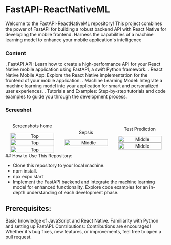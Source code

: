 # FastAPI-ReactNativeML
Welcome to the FastAPI-ReactNativeML repository! This project combines the power of FastAPI for building a robust backend API with React Native for developing the mobile frontend. 
Harness the capabilities of a machine learning model to enhance your mobile application's intelligence

### Content
. FastAPI API: Learn how to create a high-performance API for your React Native mobile application using FastAPI, a swift Python framework.
. React Native Mobile App: Explore the React Native implementation for the frontend of your mobile application.
. Machine Learning Model: Integrate a machine learning model into your application for smart and personalized user experiences.
. Tutorials and Examples: Step-by-step tutorials and code examples to guide you through the development process.

### Screeshot

<div style="display: flex; align-items: center;">
    <div style="flex: 33.33%; text-align: center;">
        <p>Screenshots home</p>
        <img src="images/sep1.jpeg" alt="Top" width="90%"/>
        <img src="images/ml.jpeg" alt="Top" width="90%"/>
        <img src="images/not2.jpeg" alt="Top" width="90%"/>
    </div>
    <div style="flex: 33.33%; text-align: center;">
        <p>Sepsis</p>
        <img src="images/form2.jpeg" alt="Middle" width="90%"/>
        </div>
    <div style="flex: 33.33%; text-align: center;">
        <p>Test Prediction</p>
        <img src="images/posi3.jpeg" alt="Middle" width="90%"/>
        <img src="images/neg3.jpeg" alt="Middle" width="90%"/>
        </div>
</div>
## How to Use This Repository:

- Clone this repository to your local machine.
- npm install.
- npx expo start
- Implement the FastAPI backend and integrate the machine learning model for enhanced functionality.
Explore code examples for an in-depth understanding of each development phase.

## Prerequisites:

Basic knowledge of JavaScript and React Native.
Familiarity with Python and setting up FastAPI.
Contributions:
Contributions are encouraged! Whether it's bug fixes, new features, or improvements, feel free to open a pull request.
